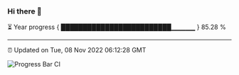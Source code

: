 ### Hi there 👋

⏳ Year progress { █████████████████████████▁▁▁▁▁ } 85.28 %

---

⏰ Updated on Tue, 08 Nov 2022 06:12:28 GMT

![Progress Bar CI](https://github.com/Shyam-Makwana/GitHub-Actions-Demo/workflows/Progress%20Bar%20CI/badge.svg)
